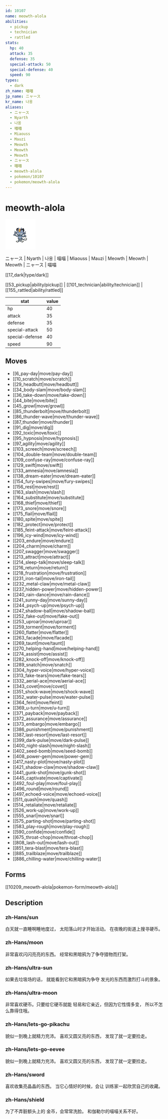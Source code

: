 ```yaml
---
id: 10107
name: meowth-alola
abilities:
  - pickup
  - technician
  - rattled
stats:
  hp: 40
  attack: 35
  defense: 35
  special-attack: 50
  special-defense: 40
  speed: 90
types:
  - dark
zh_name: 喵喵
jp_name: ニャース
kr_name: 나옹
aliases:
  - ニャース
  - Nyarth
  - 나옹
  - 喵喵
  - Miaouss
  - Mauzi
  - Meowth
  - Meowth
  - Meowth
  - ニャース
  - 喵喵
  - meowth-alola
  - pokemon/10107
  - pokemon/meowth-alola
---
```

# meowth-alola

![](https://raw.githubusercontent.com/PokeAPI/sprites/master/sprites/pokemon/10107.png)

ニャース | Nyarth | 나옹 | 喵喵 | Miaouss | Mauzi | Meowth | Meowth | Meowth | ニャース | 喵喵

[[17_dark|type/dark]]

[[53_pickup|ability/pickup]] | [[101_technician|ability/technician]] | [[155_rattled|ability/rattled]]

|stat|value|
|---|---|
|hp|40|
|attack|35|
|defense|35|
|special-attack|50|
|special-defense|40|
|speed|90|


## Moves

- [[6_pay-day|move/pay-day]]
- [[10_scratch|move/scratch]]
- [[29_headbutt|move/headbutt]]
- [[34_body-slam|move/body-slam]]
- [[36_take-down|move/take-down]]
- [[44_bite|move/bite]]
- [[45_growl|move/growl]]
- [[85_thunderbolt|move/thunderbolt]]
- [[86_thunder-wave|move/thunder-wave]]
- [[87_thunder|move/thunder]]
- [[91_dig|move/dig]]
- [[92_toxic|move/toxic]]
- [[95_hypnosis|move/hypnosis]]
- [[97_agility|move/agility]]
- [[103_screech|move/screech]]
- [[104_double-team|move/double-team]]
- [[109_confuse-ray|move/confuse-ray]]
- [[129_swift|move/swift]]
- [[133_amnesia|move/amnesia]]
- [[138_dream-eater|move/dream-eater]]
- [[154_fury-swipes|move/fury-swipes]]
- [[156_rest|move/rest]]
- [[163_slash|move/slash]]
- [[164_substitute|move/substitute]]
- [[168_thief|move/thief]]
- [[173_snore|move/snore]]
- [[175_flail|move/flail]]
- [[180_spite|move/spite]]
- [[182_protect|move/protect]]
- [[185_feint-attack|move/feint-attack]]
- [[196_icy-wind|move/icy-wind]]
- [[203_endure|move/endure]]
- [[204_charm|move/charm]]
- [[207_swagger|move/swagger]]
- [[213_attract|move/attract]]
- [[214_sleep-talk|move/sleep-talk]]
- [[216_return|move/return]]
- [[218_frustration|move/frustration]]
- [[231_iron-tail|move/iron-tail]]
- [[232_metal-claw|move/metal-claw]]
- [[237_hidden-power|move/hidden-power]]
- [[240_rain-dance|move/rain-dance]]
- [[241_sunny-day|move/sunny-day]]
- [[244_psych-up|move/psych-up]]
- [[247_shadow-ball|move/shadow-ball]]
- [[252_fake-out|move/fake-out]]
- [[253_uproar|move/uproar]]
- [[259_torment|move/torment]]
- [[260_flatter|move/flatter]]
- [[263_facade|move/facade]]
- [[269_taunt|move/taunt]]
- [[270_helping-hand|move/helping-hand]]
- [[274_assist|move/assist]]
- [[282_knock-off|move/knock-off]]
- [[289_snatch|move/snatch]]
- [[304_hyper-voice|move/hyper-voice]]
- [[313_fake-tears|move/fake-tears]]
- [[332_aerial-ace|move/aerial-ace]]
- [[343_covet|move/covet]]
- [[351_shock-wave|move/shock-wave]]
- [[352_water-pulse|move/water-pulse]]
- [[364_feint|move/feint]]
- [[369_u-turn|move/u-turn]]
- [[371_payback|move/payback]]
- [[372_assurance|move/assurance]]
- [[373_embargo|move/embargo]]
- [[386_punishment|move/punishment]]
- [[387_last-resort|move/last-resort]]
- [[399_dark-pulse|move/dark-pulse]]
- [[400_night-slash|move/night-slash]]
- [[402_seed-bomb|move/seed-bomb]]
- [[408_power-gem|move/power-gem]]
- [[417_nasty-plot|move/nasty-plot]]
- [[421_shadow-claw|move/shadow-claw]]
- [[441_gunk-shot|move/gunk-shot]]
- [[445_captivate|move/captivate]]
- [[492_foul-play|move/foul-play]]
- [[496_round|move/round]]
- [[497_echoed-voice|move/echoed-voice]]
- [[511_quash|move/quash]]
- [[514_retaliate|move/retaliate]]
- [[526_work-up|move/work-up]]
- [[555_snarl|move/snarl]]
- [[575_parting-shot|move/parting-shot]]
- [[583_play-rough|move/play-rough]]
- [[590_confide|move/confide]]
- [[675_throat-chop|move/throat-chop]]
- [[808_lash-out|move/lash-out]]
- [[851_tera-blast|move/tera-blast]]
- [[885_trailblaze|move/trailblaze]]
- [[886_chilling-water|move/chilling-water]]

## Forms



[[10209_meowth-alola|pokemon-form/meowth-alola]]

## Description

### zh-Hans/sun

白天就一直睡啊睡地度过，
太阳落山时才开始活动。
在夜晚的街道上搜寻硬币。

### zh-Hans/moon

非常喜欢闪闪亮亮的东西。
经常和黑暗鸦为了争夺猎物而打架。

### zh-Hans/ultra-sun

如果去垃圾场的话，
就能看到它和黑暗鸦为争夺
发光的东西而激烈打斗的景象。

### zh-Hans/ultra-moon

非常喜欢硬币。只要给它硬币就能
轻易和它亲近，但因为它性情多变，
所以不怎么靠得住哦。

### zh-Hans/lets-go-pikachu

貌似一到晚上就精力充沛。
喜欢又圆又亮的东西，
发现了就一定要捡走。

### zh-Hans/lets-go-eevee

貌似一到晚上就精力充沛。
喜欢又圆又亮的东西，
发现了就一定要捡走。

### zh-Hans/sword

喜欢收集亮晶晶的东西。
当它心情好的时候，会让
训练家一起欣赏自己的收藏。

### zh-Hans/shield

为了不弄脏额头上的
金币，会常常洗脸。
和伽勒尔的喵喵关系不好。

